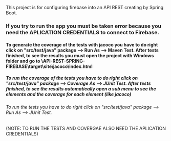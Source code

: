This project is for configuring firebase into an API REST creating by Spring Boot.

###  If you try to run the app you must be taken error because you need the APLICATION CREDENTIALS to connect to Firebase.

####  To generate the coverage of the tests with jacoco you have to do right click on "src/test/java" package --> Run As --> Maven Test. After tests finished, to see the results you must open the project with Windows folder and go to \API-REST-SPRING-FIREBASE\target\site\jacoco\index.html

#####  To run the coverage of the tests you have to do right click on "src/test/java" package --> Coverage As --> JUnit Test. After tests finished, to see the results automatically open a sub menu to see the elements and the coverage for each element (like jacoco)

######  To run the tests you have to do right click on "src/test/java" package --> Run As --> JUnit Test.

(NOTE: TO RUN THE TESTS AND COVERGAE ALSO NEED THE APLICATION CREDENTIALS)
